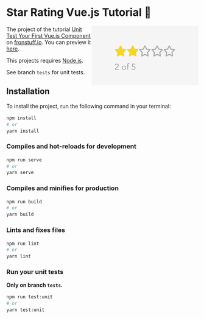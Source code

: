 # Star Rating Vue.js Tutorial 🌟

<img align="right" src="preview.png">

The project of the tutorial [Unit Test Your First Vue.js Component](https://frontstuff.io/unit-test-your-first-vuejs-component) on [fronstuff.io](https://frontstuff.io). You can preview it [here](https://star-rating-vue-js-tutorial.netlify.com/).

This projects requires [Node.js](https://nodejs.org/en/).

See branch `tests` for unit tests.

## Installation

To install the project, run the following command in your terminal:

```sh
npm install
# or
yarn install
```

### Compiles and hot-reloads for development

```sh
npm run serve
# or
yarn serve
```

### Compiles and minifies for production

```sh
npm run build
# or
yarn build
```

### Lints and fixes files

```sh
npm run lint
# or
yarn lint
```

### Run your unit tests

**Only on branch `tests`.**

```sh
npm run test:unit
# or
yarn test:unit
```
